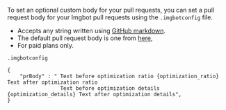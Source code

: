 To set an optional custom body for your pull requests, you can set a pull request body for your Imgbot pull requests using the `.imgbotconfig` file.

- Accepts any string written using [GitHub markdown](https://docs.github.com/en/github/writing-on-github/getting-started-with-writing-and-formatting-on-github/basic-writing-and-formatting-syntax).
- The default pull request body is one from [here](https://imgbot.net/images/screen.png?cache=2),
- For paid plans only.

`.imgbotconfig`

```
{
    "prBody" : " Text before optimization ratio {optimization_ratio} Text after optimization ratio 
                 Text before optimization details {optimization_details} Text after optimization details",
}
```
